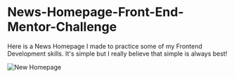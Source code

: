 # News-Homepage-Front-End-Mentor-Challenge
Here is a News Homepage I made to practice some of my Frontend Development skills. It's simple but I really believe that simple is always best! 

![New Homepage](https://github.com/user-attachments/assets/face89f2-13fd-409f-b2fb-c4328952c5bf)

